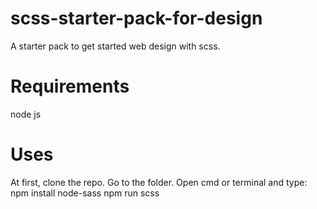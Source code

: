 # scss-starter-pack-for-design
A starter pack to get started web design with scss.

# Requirements
node js

# Uses
At first, clone the repo. Go to the folder. Open cmd or terminal and type: 
npm install node-sass
npm run scss
